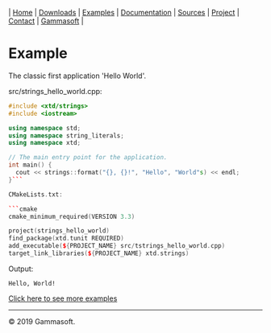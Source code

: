 | [Home](home.md) | [Downloads](downloads.md) | [Examples](examples.md) | [Documentation](documentation.md) | [Sources](https://github.com/gammasoft71/xtd.strings) | [Project](https://sourceforge.net/projects/stringspro/) | [Contact](contact.md) | [Gammasoft](https://gammasoft71.wixsite.com/gammasoft) |

# Example

The classic first application 'Hello World'.

src/strings_hello_world.cpp:

```c++
#include <xtd/strings>
#include <iostream>

using namespace std;
using namespace string_literals;
using namespace xtd;

// The main entry point for the application.
int main() {
  cout << strings::format("{}, {}!", "Hello", "World"s) << endl;
}```

CMakeLists.txt:

```cmake
cmake_minimum_required(VERSION 3.3)

project(strings_hello_world)
find_package(xtd.tunit REQUIRED)
add_executable(${PROJECT_NAME} src/tstrings_hello_world.cpp)
target_link_libraries(${PROJECT_NAME} xtd.strings)
```

Output:

```
Hello, World!
```

[Click here to see more examples](../examples)

______________________________________________________________________________________________

© 2019 Gammasoft.
